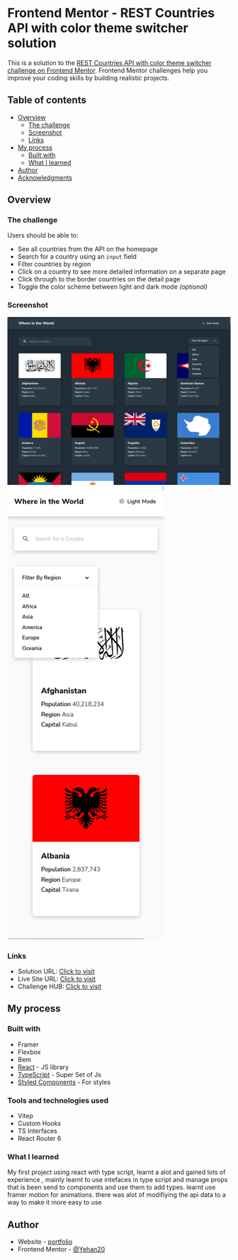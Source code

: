# Frontend Mentor - REST Countries API with color theme switcher solution

This is a solution to the [REST Countries API with color theme switcher challenge on Frontend Mentor](https://www.frontendmentor.io/challenges/rest-countries-api-with-color-theme-switcher-5cacc469fec04111f7b848ca). Frontend Mentor challenges help you improve your coding skills by building realistic projects. 

## Table of contents

- [Overview](#overview)
  - [The challenge](#the-challenge)
  - [Screenshot](#screenshot)
  - [Links](#links)
- [My process](#my-process)
  - [Built with](#built-with)
  - [What I learned](#what-i-learned)
- [Author](#author)
- [Acknowledgments](#acknowledgments)


## Overview

### The challenge

Users should be able to:

- See all countries from the API on the homepage
- Search for a country using an `input` field
- Filter countries by region
- Click on a country to see more detailed information on a separate page
- Click through to the border countries on the detail page
- Toggle the color scheme between light and dark mode *(optional)*

### Screenshot

![](./src/assets/images/large.png)
![](./src/assets/images/small.png)

### Links

- Solution URL: [Click to visit](https://github.com/Yehan20/Where-In-The-World)
- Live Site URL: [Click to visit](https://yn-where-in-the-world.netlify.app/)
- Challenge HUB: [Click to visit](https://www.frontendmentor.io/solutions/rest-countries-api-with-color-theme-switcher-NrClyzwArE)

## My process

### Built with

- Framer
- Flexbox
- Bem
- [React](https://reactjs.org/) - JS library
- [TypeScript](https://www.typescriptlang.org/) - Super Set of Js
- [Styled Components](https://styled-components.com/) - For styles


### Tools and technologies used

- Vitep
- Custom Hooks
- TS Interfaces
- React Router 6



### What I learned

My first project using react with type script, learnt a alot and gained lots of experience , mainly learnt to  use intefaces in type script and manage props that is been send to components and use them to add types. learnt use framer motion for animations. there was alot of modifiying the api data to a way to make it more easy to use


## Author

- Website - [portfolio](https://yehan-nilanga.netlify.app/)
- Frontend Mentor - [@Yehan20](https://www.frontendmentor.io/profile/Yehan20)
